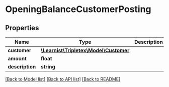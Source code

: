# OpeningBalanceCustomerPosting

## Properties
Name | Type | Description | Notes
------------ | ------------- | ------------- | -------------
**customer** | [**\Learnist\Tripletex\Model\Customer**](Customer.md) |  | 
**amount** | **float** |  | 
**description** | **string** |  | [optional] 

[[Back to Model list]](../../README.md#documentation-for-models) [[Back to API list]](../../README.md#documentation-for-api-endpoints) [[Back to README]](../../README.md)

